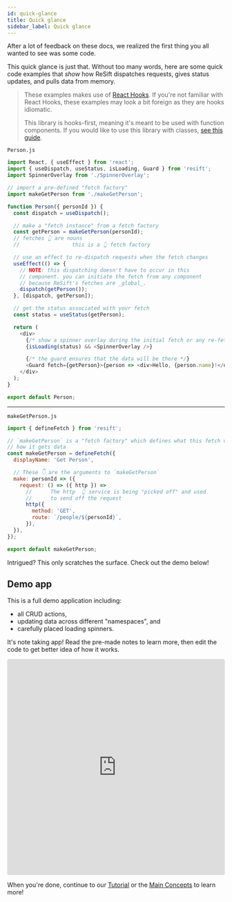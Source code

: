 ```yaml
---
id: quick-glance
title: Quick glance
sidebar_label: Quick glance
---
```


After a lot of feedback on these docs, we realized the first thing you all wanted to see was some code.

This quick glance is just that. Without too many words, here are some quick code examples that _show_ how ReSift dispatches requests, gives status updates, and pulls data from memory.

> These examples makes use of [React Hooks](https://reactjs.org/docs/hooks-intro.html). If you're not familiar with React Hooks, these examples may look a bit foreign as they are hooks idiomatic.
>
> This library is hooks-first, meaning it's meant to be used with function components. If you would like to use this library with classes, [see this guide](../guides/usage-with-classes.md).

`Person.js`

```js
import React, { useEffect } from 'react';
import { useDispatch, useStatus, isLoading, Guard } from 'resift';
import SpinnerOverlay from './SpinnerOverlay';

// import a pre-defined "fetch factory"
import makeGetPerson from './makeGetPerson';

function Person({ personId }) {
  const dispatch = useDispatch();

  // make a "fetch instance" from a fetch factory
  const getPerson = makeGetPerson(personId);
  // fetches 👆 are nouns
  //                 this is a 👆 fetch factory

  // use an effect to re-dispatch requests when the fetch changes
  useEffect(() => {
    // NOTE: this dispatching doesn't have to occur in this
    // component. you can initiate the fetch from any component
    // because ReSift's fetches are _global_.
    dispatch(getPerson());
  }, [dispatch, getPerson]);

  // get the status associated with your fetch
  const status = useStatus(getPerson);

  return (
    <div>
      {/* show a spinner overlay during the initial fetch or any re-fetches */}
      {isLoading(status) && <SpinnerOverlay />}

      {/* the guard ensures that the data will be there */}
      <Guard fetch={getPerson}>{person => <div>Hello, {person.name}!</div>}</Guard>
    </div>
  );
}

export default Person;
```

---

`makeGetPerson.js`

```js
import { defineFetch } from 'resift';

// `makeGetPerson` is a "fetch factory" which defines what this fetch does and
// how it gets data
const makeGetPerson = defineFetch({
  displayName: 'Get Person',

  // These 👇 are the arguments to `makeGetPerson`
  make: personId => ({
    request: () => ({ http }) =>
      //      The http  👆 service is being "picked off" and used
      //      to send off the request
      http({
        method: 'GET',
        route: `/people/${personId}`,
      }),
  }),
});

export default makeGetPerson;
```

Intrigued? This only scratches the surface. Check out the demo below!

## Demo app

This is a full demo application including:

- all CRUD actions,
- updating data across different "namespaces", and
- carefully placed loading spinners.

It's note taking app! Read the pre-made notes to learn more, then edit the code to get better idea of how it works.

<iframe src="https://codesandbox.io/embed/resift-notesj-xwp9r?fontsize=14" title="ReSift Notes" allow="geolocation; microphone; camera; midi; vr; accelerometer; gyroscope; payment; ambient-light-sensor; encrypted-media; usb" style="width:100%; height:500px; border:0; border-radius: 4px; overflow:hidden;" sandbox="allow-modals allow-forms allow-popups allow-scripts allow-same-origin"></iframe>
<br />

When you're done, continue to our [Tutorial](../tutorial-resift-rentals.md) or the [Main Concepts](../main-concepts/whats-a-fetch.md) to learn more!
